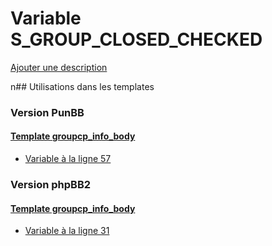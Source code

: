 # Variable S_GROUP_CLOSED_CHECKED
[Ajouter une description](https://fa-tvars.appspot.com/S_GROUP_CLOSED_CHECKED)

n## Utilisations dans les templates

### Version PunBB

#### [Template groupcp_info_body](punbb/groupcp_info_body.md)
* [Variable à la ligne 57](../punbb/groupcp_info_body.tpl#L57)

### Version phpBB2

#### [Template groupcp_info_body](subsilver/groupcp_info_body.md)
* [Variable à la ligne 31](../subsilver/groupcp_info_body.tpl#L31)